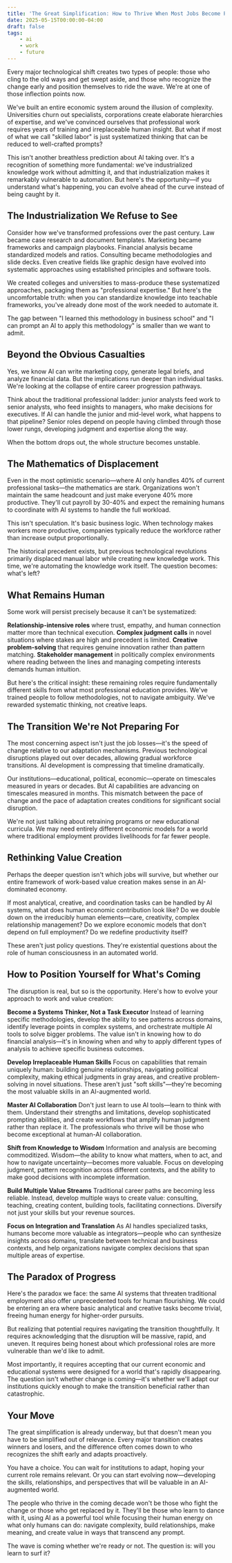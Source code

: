 ```yaml
---
title: 'The Great Simplification: How to Thrive When Most Jobs Become Prompts'
date: 2025-05-15T00:00:00-04:00
draft: false
tags:
    - ai
    - work
    - future
---
```


Every major technological shift creates two types of people: those who cling to the old ways and get swept aside, and those who recognize the change early and position themselves to ride the wave. We're at one of those inflection points now.

We've built an entire economic system around the illusion of complexity. Universities churn out specialists, corporations create elaborate hierarchies of expertise, and we've convinced ourselves that professional work requires years of training and irreplaceable human insight. But what if most of what we call "skilled labor" is just systematized thinking that can be reduced to well-crafted prompts?

This isn't another breathless prediction about AI taking over. It's a recognition of something more fundamental: we've industrialized knowledge work without admitting it, and that industrialization makes it remarkably vulnerable to automation. But here's the opportunity—if you understand what's happening, you can evolve ahead of the curve instead of being caught by it.

## The Industrialization We Refuse to See

Consider how we've transformed professions over the past century. Law became case research and document templates. Marketing became frameworks and campaign playbooks. Financial analysis became standardized models and ratios. Consulting became methodologies and slide decks. Even creative fields like graphic design have evolved into systematic approaches using established principles and software tools.

We created colleges and universities to mass-produce these systematized approaches, packaging them as "professional expertise." But here's the uncomfortable truth: when you can standardize knowledge into teachable frameworks, you've already done most of the work needed to automate it.

The gap between "I learned this methodology in business school" and "I can prompt an AI to apply this methodology" is smaller than we want to admit.

## Beyond the Obvious Casualties

Yes, we know AI can write marketing copy, generate legal briefs, and analyze financial data. But the implications run deeper than individual tasks. We're looking at the collapse of entire career progression pathways.

Think about the traditional professional ladder: junior analysts feed work to senior analysts, who feed insights to managers, who make decisions for executives. If AI can handle the junior and mid-level work, what happens to that pipeline? Senior roles depend on people having climbed through those lower rungs, developing judgment and expertise along the way.

When the bottom drops out, the whole structure becomes unstable.

## The Mathematics of Displacement

Even in the most optimistic scenario—where AI only handles 40% of current professional tasks—the mathematics are stark. Organizations won't maintain the same headcount and just make everyone 40% more productive. They'll cut payroll by 30-40% and expect the remaining humans to coordinate with AI systems to handle the full workload.

This isn't speculation. It's basic business logic. When technology makes workers more productive, companies typically reduce the workforce rather than increase output proportionally.

The historical precedent exists, but previous technological revolutions primarily displaced manual labor while creating new knowledge work. This time, we're automating the knowledge work itself. The question becomes: what's left?

## What Remains Human

Some work will persist precisely because it can't be systematized:

**Relationship-intensive roles** where trust, empathy, and human connection matter more than technical execution. **Complex judgment calls** in novel situations where stakes are high and precedent is limited. **Creative problem-solving** that requires genuine innovation rather than pattern matching. **Stakeholder management** in politically complex environments where reading between the lines and managing competing interests demands human intuition.

But here's the critical insight: these remaining roles require fundamentally different skills from what most professional education provides. We've trained people to follow methodologies, not to navigate ambiguity. We've rewarded systematic thinking, not creative leaps.

## The Transition We're Not Preparing For

The most concerning aspect isn't just the job losses—it's the speed of change relative to our adaptation mechanisms. Previous technological disruptions played out over decades, allowing gradual workforce transitions. AI development is compressing that timeline dramatically.

Our institutions—educational, political, economic—operate on timescales measured in years or decades. But AI capabilities are advancing on timescales measured in months. This mismatch between the pace of change and the pace of adaptation creates conditions for significant social disruption.

We're not just talking about retraining programs or new educational curricula. We may need entirely different economic models for a world where traditional employment provides livelihoods for far fewer people.

## Rethinking Value Creation

Perhaps the deeper question isn't which jobs will survive, but whether our entire framework of work-based value creation makes sense in an AI-dominated economy. 

If most analytical, creative, and coordination tasks can be handled by AI systems, what does human economic contribution look like? Do we double down on the irreducibly human elements—care, creativity, complex relationship management? Do we explore economic models that don't depend on full employment? Do we redefine productivity itself?

These aren't just policy questions. They're existential questions about the role of human consciousness in an automated world.

## How to Position Yourself for What's Coming

The disruption is real, but so is the opportunity. Here's how to evolve your approach to work and value creation:

**Become a Systems Thinker, Not a Task Executor**
Instead of learning specific methodologies, develop the ability to see patterns across domains, identify leverage points in complex systems, and orchestrate multiple AI tools to solve bigger problems. The value isn't in knowing how to do financial analysis—it's in knowing when and why to apply different types of analysis to achieve specific business outcomes.

**Develop Irreplaceable Human Skills**
Focus on capabilities that remain uniquely human: building genuine relationships, navigating political complexity, making ethical judgments in gray areas, and creative problem-solving in novel situations. These aren't just "soft skills"—they're becoming the most valuable skills in an AI-augmented world.

**Master AI Collaboration**
Don't just learn to use AI tools—learn to think with them. Understand their strengths and limitations, develop sophisticated prompting abilities, and create workflows that amplify human judgment rather than replace it. The professionals who thrive will be those who become exceptional at human-AI collaboration.

**Shift from Knowledge to Wisdom**
Information and analysis are becoming commoditized. Wisdom—the ability to know what matters, when to act, and how to navigate uncertainty—becomes more valuable. Focus on developing judgment, pattern recognition across different contexts, and the ability to make good decisions with incomplete information.

**Build Multiple Value Streams**
Traditional career paths are becoming less reliable. Instead, develop multiple ways to create value: consulting, teaching, creating content, building tools, facilitating connections. Diversify not just your skills but your revenue sources.

**Focus on Integration and Translation**
As AI handles specialized tasks, humans become more valuable as integrators—people who can synthesize insights across domains, translate between technical and business contexts, and help organizations navigate complex decisions that span multiple areas of expertise.

## The Paradox of Progress

Here's the paradox we face: the same AI systems that threaten traditional employment also offer unprecedented tools for human flourishing. We could be entering an era where basic analytical and creative tasks become trivial, freeing human energy for higher-order pursuits.

But realizing that potential requires navigating the transition thoughtfully. It requires acknowledging that the disruption will be massive, rapid, and uneven. It requires being honest about which professional roles are more vulnerable than we'd like to admit.

Most importantly, it requires accepting that our current economic and educational systems were designed for a world that's rapidly disappearing. The question isn't whether change is coming—it's whether we'll adapt our institutions quickly enough to make the transition beneficial rather than catastrophic.

## Your Move

The great simplification is already underway, but that doesn't mean you have to be simplified out of relevance. Every major transition creates winners and losers, and the difference often comes down to who recognizes the shift early and adapts proactively.

You have a choice. You can wait for institutions to adapt, hoping your current role remains relevant. Or you can start evolving now—developing the skills, relationships, and perspectives that will be valuable in an AI-augmented world.

The people who thrive in the coming decade won't be those who fight the change or those who get replaced by it. They'll be those who learn to dance with it, using AI as a powerful tool while focusing their human energy on what only humans can do: navigate complexity, build relationships, make meaning, and create value in ways that transcend any prompt.

The wave is coming whether we're ready or not. The question is: will you learn to surf it?
